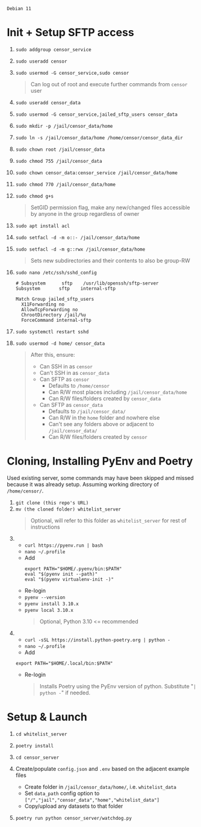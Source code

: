 ```
Debian 11
```

# Init + Setup SFTP access

1. `sudo addgroup censor_service`
1. `sudo useradd censor`
1. `sudo usermod -G censor_service,sudo censor`
   > Can log out of root and execute further commands from `censor` user
1. `sudo useradd censor_data`
1. `sudo usermod -G censor_service,jailed_sftp_users censor_data`

1. `sudo mkdir -p /jail/censor_data/home`
1. `sudo ln -s /jail/censor_data/home /home/censor/censor_data_dir`
1. `sudo chown root /jail/censor_data`
1. `sudo chmod 755 /jail/censor_data`
1. `sudo chown censor_data:censor_service /jail/censor_data/home`
1. `sudo chmod 770 /jail/censor_data/home`
1. `sudo chmod g+s`
   > SetGID permission flag, make any new/changed files accessible by anyone in the group regardless of owner
1. `sudo apt install acl`
1. `sudo setfacl -d -m o::- /jail/censor_data/home`
1. `sudo setfacl -d -m g::rwx /jail/censor_data/home`
   > Sets new subdirectories and their contents to also be group-RW
1. `sudo nano /etc/ssh/sshd_config`

   ```
   # Subsystem      sftp    /usr/lib/openssh/sftp-server
   Subsystem       sftp    internal-sftp

   Match Group jailed_sftp_users
     X11Forwarding no
     AllowTcpForwarding no
     ChrootDirectory /jail/%u
     ForceCommand internal-sftp
   ```

1. `sudo systemctl restart sshd`
1. `sudo usermod -d home/ censor_data`
   > After this, ensure:
   >
   > - Can SSH in as `censor`
   > - Can't SSH in as `censor_data`
   > - Can SFTP as `censor`
   >   - Defaults to `/home/censor`
   >   - Can R/W most places including `/jail/censor_data/home`
   >   - Can R/W files/folders created by `censor_data`
   > - Can SFTP as `censor_data`
   >   - Defaults to `/jail/censor_data/`
   >   - Can R/W in the `home` folder and nowhere else
   >   - Can't see any folders above or adjacent to `/jail/censor_data/`
   >   - Can R/W files/folders created by `censor`

# Cloning, Installing PyEnv and Poetry

Used existing server, some commands may have been skipped and missed because it was already setup. Assuming working directory of `/home/censor/`.

1. `git clone (this repo's URL)`
1. `mv (the cloned folder) whitelist_server`
   > Optional, will refer to this folder as `whitelist_server` for rest of instructions
1. - `curl https://pyenv.run | bash`
   - `nano ~/.profile`
   - Add
     ```
     export PATH="$HOME/.pyenv/bin:$PATH"
     eval "$(pyenv init --path)"
     eval "$(pyenv virtualenv-init -)"
     ```
   - Re-login
   - `pyenv --version`
   - `pyenv install 3.10.x`
   - `pyenv local 3.10.x`
     > Optional, Python 3.10 <= recommended
1. - `curl -sSL https://install.python-poetry.org | python -`
   - `nano ~/.profile`
   - Add
   ```
   export PATH="$HOME/.local/bin:$PATH"
   ```
   - Re-login
     > Installs Poetry using the PyEnv version of python. Substitute "`| python -`" if needed.

# Setup & Launch

1. `cd whitelist_server`
1. `poetry install`
1. `cd censor_server`
1. Create/populate `config.json` and `.env` based on the adjacent example files

   - Create folder in `/jail/censor_data/home/`, i.e. `whitelist_data`
   - Set `data_path` config option to `["/","jail","censor_data","home","whitelist_data"]`
   - Copy/upload any datasets to that folder

1. `poetry run python censor_server/watchdog.py`
